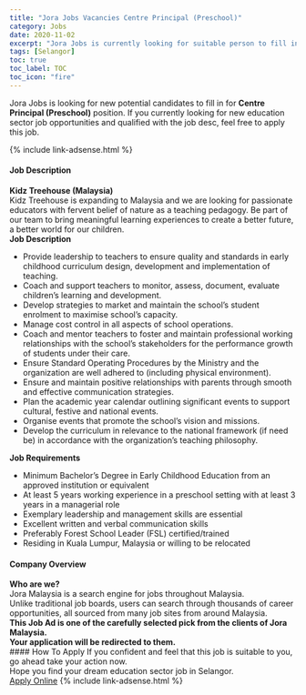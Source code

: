 ```yaml
---
title: "Jora Jobs Vacancies Centre Principal (Preschool)" 
category: Jobs 
date: 2020-11-02 
excerpt: "Jora Jobs is currently looking for suitable person to fill in the Centre Principal (Preschool) which positioned at Selangor" 
tags: [Selangor] 
toc: true 
toc_label: TOC 
toc_icon: "fire" 
--- 
```


<p>Jora Jobs is looking for new potential candidates to fill in for <b>Centre Principal (Preschool)</b> position. If you currently looking for new education sector job opportunities and qualified with the job desc, feel free to apply this job.
</p>{% include link-adsense.html %} 
 <div><div><h4>Job Description</h4></div><div><div><span><div><div><strong>Kidz Treehouse (Malaysia)</strong></div><div>Kidz Treehouse is expanding to Malaysia and we are looking for passionate educators with fervent belief of nature as a teaching pedagogy. Be part of our team to bring meaningful learning experiences to create a better future, a better world for our children.</div><div><strong>Job Description</strong></div><ul><li>Provide leadership to teachers to ensure quality and standards in early childhood curriculum design, development and implementation of teaching.</li><li>Coach and support teachers to monitor, assess, document, evaluate children&#8217;s learning and development.</li><li>Develop strategies to market and maintain the school&#8217;s student enrolment to maximise school&#8217;s capacity.</li><li>Manage cost control in all aspects of school operations.</li><li>Coach and mentor teachers to foster and maintain professional working relationships with the school&#8217;s stakeholders for the performance growth of students under their care.</li><li>Ensure Standard Operating Procedures by the Ministry and the organization are well adhered to (including physical environment).</li><li>Ensure and maintain positive relationships with parents through smooth and effective communication strategies.</li><li>Plan the academic year calendar outlining significant events to support cultural, festive and national events.</li><li>Organise events that promote the school&#8217;s vision and missions.</li><li>Develop the curriculum in relevance to the national framework (if need be) in accordance with the organization&#8217;s teaching philosophy.</li></ul><div><strong>Job Requirements</strong></div><ul><li>Minimum Bachelor&#8217;s Degree in Early Childhood Education from an approved institution or equivalent</li><li>At least 5 years working experience in a preschool setting with at least 3 years in a managerial role</li><li>Exemplary leadership and management skills are essential</li><li>Excellent written and verbal communication skills</li><li>Preferably Forest School Leader (FSL) certified/trained</li><li>Residing in Kuala Lumpur, Malaysia or willing to be relocated</li></ul></div></span></div></div></div> 
<div><div><h4>Company Overview</h4></div><div><div><span><div><div>
<strong>Who are we?</strong></div>
<div>
	Jora Malaysia is a search engine for jobs throughout Malaysia.<br>
	Unlike traditional job boards, users can search through thousands of career opportunities, all sourced from many job sites from around Malaysia.&#160;</div>
<div>
<div>
<strong>This Job Ad is one of the carefully selected pick from the clients of Jora Malaysia.</strong></div>
<div>
<strong>Your application will be redirected to them.</strong></div>
</div></div></span></div></div></div> 
#### How To Apply 
If you confident and feel that this job is suitable to you, go ahead take your action now. <br/> 
Hope you find your dream education sector job in Selangor. <br/> 
<a href="https://www.jobstreet.com.my/en/job/centre-principal-preschool-4415125?jobId=jobstreet-my-job-4415125&sectionRank=15&token=0~c1ef67b1-98e9-4a58-8956-7191eb4b39b4&fr=SRP%20View%20In%20New%20Ta" class="btn btn--info" target="_blank" rel="nofollow noopenner">Apply Online</a> 
{% include link-adsense.html %} 